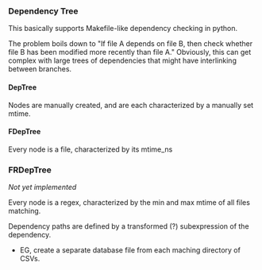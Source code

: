 ### Dependency Tree

This basically supports Makefile-like dependency checking in python.

The problem boils down to "If file A depends on file B, then check whether file B 
has been modified more recently than file A."  Obviously, this can get complex with large trees of dependencies that might have 
interlinking between branches. 

#### DepTree

Nodes are manually created, and are each characterized by a manually set mtime.

#### FDepTree

Every node is a file, characterized by its mtime_ns

### FRDepTree

_Not yet implemented_

Every node is a regex, characterized by the min and max mtime of all files matching.
  
Dependency paths are defined by a transformed (?) subexpression of the dependency.  
  - EG, create a separate database file from each maching directory of CSVs. 
